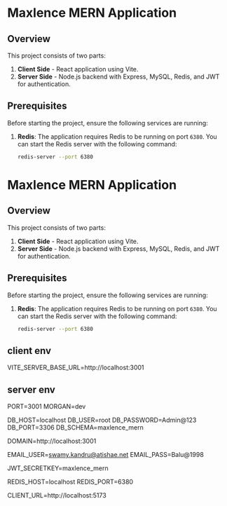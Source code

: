 # Maxlence MERN Application

## Overview

This project consists of two parts:
1. **Client Side** - React application using Vite.
2. **Server Side** - Node.js backend with Express, MySQL, Redis, and JWT for authentication.

## Prerequisites

Before starting the project, ensure the following services are running:

1. **Redis**:
   The application requires Redis to be running on port `6380`. You can start the Redis server with the following command:
   ```bash
   redis-server --port 6380
# Maxlence MERN Application

## Overview

This project consists of two parts:
1. **Client Side** - React application using Vite.
2. **Server Side** - Node.js backend with Express, MySQL, Redis, and JWT for authentication.

## Prerequisites

Before starting the project, ensure the following services are running:

1. **Redis**:
   The application requires Redis to be running on port `6380`. You can start the Redis server with the following command:
   ```bash
   redis-server --port 6380


## client env
VITE_SERVER_BASE_URL=http://localhost:3001

## server env
PORT=3001
MORGAN=dev

DB_HOST=localhost
DB_USER=root
DB_PASSWORD=Admin@123
DB_PORT=3306
DB_SCHEMA=maxlence_mern

DOMAIN=http://localhost:3001

EMAIL_USER=swamy.kandru@atishae.net
EMAIL_PASS=Balu@1998

JWT_SECRETKEY=maxlence_mern

REDIS_HOST=localhost
REDIS_PORT=6380

CLIENT_URL=http://localhost:5173
